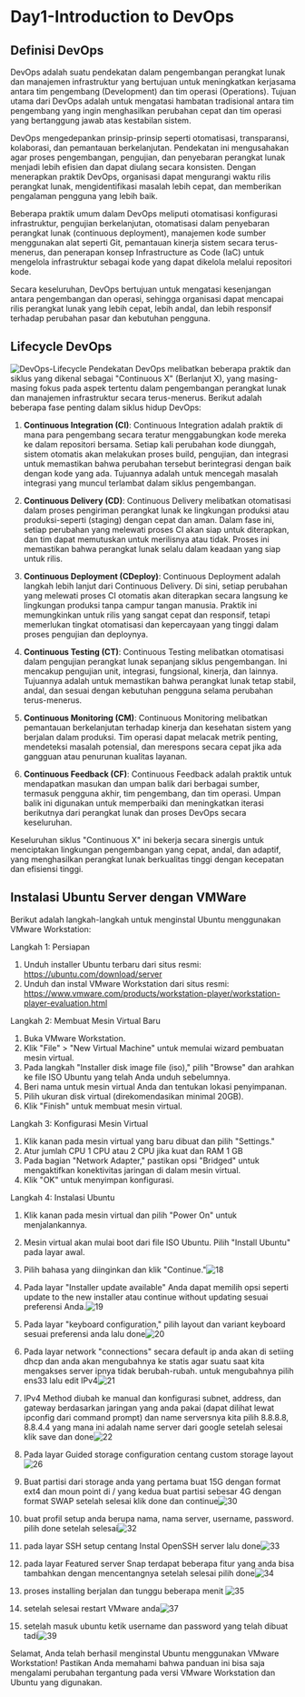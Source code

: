 # Day1-Introduction to DevOps

## Definisi DevOps

DevOps adalah suatu pendekatan dalam pengembangan perangkat lunak dan manajemen infrastruktur yang bertujuan untuk meningkatkan kerjasama antara tim pengembang (Development) dan tim operasi (Operations). Tujuan utama dari DevOps adalah untuk mengatasi hambatan tradisional antara tim pengembang yang ingin menghasilkan perubahan cepat dan tim operasi yang bertanggung jawab atas kestabilan sistem.

DevOps mengedepankan prinsip-prinsip seperti otomatisasi, transparansi, kolaborasi, dan pemantauan berkelanjutan. Pendekatan ini mengusahakan agar proses pengembangan, pengujian, dan penyebaran perangkat lunak menjadi lebih efisien dan dapat diulang secara konsisten. Dengan menerapkan praktik DevOps, organisasi dapat mengurangi waktu rilis perangkat lunak, mengidentifikasi masalah lebih cepat, dan memberikan pengalaman pengguna yang lebih baik.

Beberapa praktik umum dalam DevOps meliputi otomatisasi konfigurasi infrastruktur, pengujian berkelanjutan, otomatisasi dalam penyebaran perangkat lunak (continuous deployment), manajemen kode sumber menggunakan alat seperti Git, pemantauan kinerja sistem secara terus-menerus, dan penerapan konsep Infrastructure as Code (IaC) untuk mengelola infrastruktur sebagai kode yang dapat dikelola melalui repositori kode.

Secara keseluruhan, DevOps bertujuan untuk mengatasi kesenjangan antara pengembangan dan operasi, sehingga organisasi dapat mencapai rilis perangkat lunak yang lebih cepat, lebih andal, dan lebih responsif terhadap perubahan pasar dan kebutuhan pengguna.

## Lifecycle DevOps
![DevOps-Lifecycle](https://github.com/irwanpanai/devops18-dumbways-irwanpanai/assets/89429810/474fcb69-6453-449a-80de-dfbd52b2abe5)
Pendekatan DevOps melibatkan beberapa praktik dan siklus yang dikenal sebagai "Continuous X" (Berlanjut X), yang masing-masing fokus pada aspek tertentu dalam pengembangan perangkat lunak dan manajemen infrastruktur secara terus-menerus. Berikut adalah beberapa fase penting dalam siklus hidup DevOps:

1. **Continuous Integration (CI)**:
   Continuous Integration adalah praktik di mana para pengembang secara teratur menggabungkan kode mereka ke dalam repositori bersama. Setiap kali perubahan kode diunggah, sistem otomatis akan melakukan proses build, pengujian, dan integrasi untuk memastikan bahwa perubahan tersebut berintegrasi dengan baik dengan kode yang ada. Tujuannya adalah untuk mencegah masalah integrasi yang muncul terlambat dalam siklus pengembangan.

2. **Continuous Delivery (CD)**:
   Continuous Delivery melibatkan otomatisasi dalam proses pengiriman perangkat lunak ke lingkungan produksi atau produksi-seperti (staging) dengan cepat dan aman. Dalam fase ini, setiap perubahan yang melewati proses CI akan siap untuk diterapkan, dan tim dapat memutuskan untuk merilisnya atau tidak. Proses ini memastikan bahwa perangkat lunak selalu dalam keadaan yang siap untuk rilis.

3. **Continuous Deployment (CDeploy)**:
   Continuous Deployment adalah langkah lebih lanjut dari Continuous Delivery. Di sini, setiap perubahan yang melewati proses CI otomatis akan diterapkan secara langsung ke lingkungan produksi tanpa campur tangan manusia. Praktik ini memungkinkan untuk rilis yang sangat cepat dan responsif, tetapi memerlukan tingkat otomatisasi dan kepercayaan yang tinggi dalam proses pengujian dan deploynya.

4. **Continuous Testing (CT)**:
   Continuous Testing melibatkan otomatisasi dalam pengujian perangkat lunak sepanjang siklus pengembangan. Ini mencakup pengujian unit, integrasi, fungsional, kinerja, dan lainnya. Tujuannya adalah untuk memastikan bahwa perangkat lunak tetap stabil, andal, dan sesuai dengan kebutuhan pengguna selama perubahan terus-menerus.

5. **Continuous Monitoring (CM)**:
   Continuous Monitoring melibatkan pemantauan berkelanjutan terhadap kinerja dan kesehatan sistem yang berjalan dalam produksi. Tim operasi dapat melacak metrik penting, mendeteksi masalah potensial, dan merespons secara cepat jika ada gangguan atau penurunan kualitas layanan.

6. **Continuous Feedback (CF)**:
   Continuous Feedback adalah praktik untuk mendapatkan masukan dan umpan balik dari berbagai sumber, termasuk pengguna akhir, tim pengembang, dan tim operasi. Umpan balik ini digunakan untuk memperbaiki dan meningkatkan iterasi berikutnya dari perangkat lunak dan proses DevOps secara keseluruhan.

Keseluruhan siklus "Continuous X" ini bekerja secara sinergis untuk menciptakan lingkungan pengembangan yang cepat, andal, dan adaptif, yang menghasilkan perangkat lunak berkualitas tinggi dengan kecepatan dan efisiensi tinggi.

## Instalasi Ubuntu Server dengan VMWare
Berikut adalah langkah-langkah untuk menginstal Ubuntu menggunakan VMware Workstation:

Langkah 1: Persiapan
1. Unduh installer Ubuntu terbaru dari situs resmi: https://ubuntu.com/download/server
2. Unduh dan instal VMware Workstation dari situs resmi: https://www.vmware.com/products/workstation-player/workstation-player-evaluation.html

Langkah 2: Membuat Mesin Virtual Baru
1. Buka VMware Workstation.
2. Klik "File" > "New Virtual Machine" untuk memulai wizard pembuatan mesin virtual.
3. Pada langkah "Installer disk image file (iso)," pilih "Browse" dan arahkan ke file ISO Ubuntu yang telah Anda unduh sebelumnya.
4. Beri nama untuk mesin virtual Anda dan tentukan lokasi penyimpanan.
5. Pilih ukuran disk virtual (direkomendasikan minimal 20GB).
6. Klik "Finish" untuk membuat mesin virtual.

Langkah 3: Konfigurasi Mesin Virtual
1. Klik kanan pada mesin virtual yang baru dibuat dan pilih "Settings."
2. Atur jumlah CPU 1 CPU atau 2 CPU jika kuat dan RAM 1 GB 
3. Pada bagian "Network Adapter," pastikan opsi "Bridged" untuk mengaktifkan konektivitas jaringan di dalam mesin virtual.
4. Klik "OK" untuk menyimpan konfigurasi.

Langkah 4: Instalasi Ubuntu
1. Klik kanan pada mesin virtual dan pilih "Power On" untuk menjalankannya.
2. Mesin virtual akan mulai boot dari file ISO Ubuntu. Pilih "Install Ubuntu" pada layar awal.
3. Pilih bahasa yang diinginkan dan klik "Continue."![18](https://github.com/irwanpanai/devops18-dumbways-irwanpanai/assets/89429810/aed6744c-1534-457f-a12d-cec678f36dab)
4. Pada layar "Installer update available" Anda dapat memilih opsi seperti update to the new installer atau continue without updating sesuai preferensi Anda.![19](https://github.com/irwanpanai/devops18-dumbways-irwanpanai/assets/89429810/e4286792-c5e2-4ddc-9eb8-10c2ac993620)

5. Pada layar "keyboard configuration," pilih layout dan variant keyboard sesuai preferensi anda lalu done![20](https://github.com/irwanpanai/devops18-dumbways-irwanpanai/assets/89429810/23f3b2b4-a9f4-4409-a130-326e3651dffa)
6. Pada layar network "connections" secara default ip anda akan di setiing dhcp dan anda akan mengubahnya ke statis agar suatu saat kita mengakses server ipnya tidak berubah-rubah. untuk mengubahnya pilih ens33 lalu edit IPv4![21](https://github.com/irwanpanai/devops18-dumbways-irwanpanai/assets/89429810/f8b7bb05-f4dd-4799-9327-fb963bd83705)

7. IPv4 Method diubah ke manual dan konfigurasi subnet, address, dan gateway berdasarkan jaringan yang anda pakai (dapat dilihat lewat ipconfig dari command prompt) dan name serversnya kita pilih 8.8.8.8, 8.8.4.4 yang mana ini adalah name server dari google setelah selesai klik save dan done![22](https://github.com/irwanpanai/devops18-dumbways-irwanpanai/assets/89429810/5936f957-8708-430a-9a17-e6002ec074c3)

8. Pada layar Guided storage configuration centang custom storage layout![26](https://github.com/irwanpanai/devops18-dumbways-irwanpanai/assets/89429810/9710dde9-6373-4668-9b7c-18b008af29dc)

9. Buat partisi dari storage anda yang pertama buat 15G dengan format ext4 dan moun point di / yang kedua buat partisi sebesar 4G dengan format SWAP setelah selesai klik done dan continue![30](https://github.com/irwanpanai/devops18-dumbways-irwanpanai/assets/89429810/b1796647-9279-4495-9cd1-221e1572f754)

10. buat profil setup anda berupa nama, nama server, username, password. pilih done setelah selesai![32](https://github.com/irwanpanai/devops18-dumbways-irwanpanai/assets/89429810/8f4967c8-ef02-4ba3-86c2-3c2dc4e2d886)

11. pada layar SSH setup centang Instal OpenSSH server lalu done![33](https://github.com/irwanpanai/devops18-dumbways-irwanpanai/assets/89429810/1e48ab10-30ce-4cd9-8af1-8c62a62370bb)

12. pada layar Featured server Snap terdapat beberapa fitur yang anda bisa tambahkan dengan mencentangnya setelah selesai pilih done![34](https://github.com/irwanpanai/devops18-dumbways-irwanpanai/assets/89429810/387da54d-6c03-448c-bff4-9d4ba532517c)

13. proses installing berjalan dan tunggu beberapa menit ![35](https://github.com/irwanpanai/devops18-dumbways-irwanpanai/assets/89429810/574ad0d9-6b1f-4058-b6b3-9685e36533e7)

14. setelah selesai restart VMware anda![37](https://github.com/irwanpanai/devops18-dumbways-irwanpanai/assets/89429810/e1d41a69-bd7c-4eca-85e6-d6ba4375ea37)

15. setelah masuk ubuntu ketik username dan password yang telah dibuat tadi![39](https://github.com/irwanpanai/devops18-dumbways-irwanpanai/assets/89429810/633a12a6-488f-4c45-a166-e45e89199706)

Selamat, Anda telah berhasil menginstal Ubuntu menggunakan VMware Workstation! Pastikan Anda memahami bahwa panduan ini bisa saja mengalami perubahan tergantung pada versi VMware Workstation dan Ubuntu yang digunakan.
